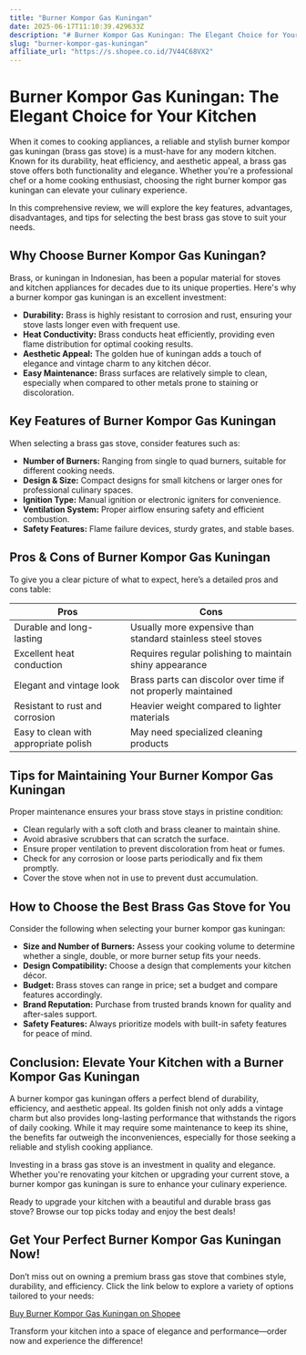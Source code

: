 ```yaml
---
title: "Burner Kompor Gas Kuningan"
date: 2025-06-17T11:10:39.429633Z
description: "# Burner Kompor Gas Kuningan: The Elegant Choice for Your Kitchen..."
slug: "burner-kompor-gas-kuningan"
affiliate_url: "https://s.shopee.co.id/7V44C68VX2"
---
```

# Burner Kompor Gas Kuningan: The Elegant Choice for Your Kitchen

When it comes to cooking appliances, a reliable and stylish burner kompor gas kuningan (brass gas stove) is a must-have for any modern kitchen. Known for its durability, heat efficiency, and aesthetic appeal, a brass gas stove offers both functionality and elegance. Whether you're a professional chef or a home cooking enthusiast, choosing the right burner kompor gas kuningan can elevate your culinary experience.

In this comprehensive review, we will explore the key features, advantages, disadvantages, and tips for selecting the best brass gas stove to suit your needs.

## Why Choose Burner Kompor Gas Kuningan?

Brass, or kuningan in Indonesian, has been a popular material for stoves and kitchen appliances for decades due to its unique properties. Here's why a burner kompor gas kuningan is an excellent investment:

- **Durability:** Brass is highly resistant to corrosion and rust, ensuring your stove lasts longer even with frequent use.
- **Heat Conductivity:** Brass conducts heat efficiently, providing even flame distribution for optimal cooking results.
- **Aesthetic Appeal:** The golden hue of kuningan adds a touch of elegance and vintage charm to any kitchen décor.
- **Easy Maintenance:** Brass surfaces are relatively simple to clean, especially when compared to other metals prone to staining or discoloration.

## Key Features of Burner Kompor Gas Kuningan

When selecting a brass gas stove, consider features such as:

- **Number of Burners:** Ranging from single to quad burners, suitable for different cooking needs.
- **Design & Size:** Compact designs for small kitchens or larger ones for professional culinary spaces.
- **Ignition Type:** Manual ignition or electronic igniters for convenience.
- **Ventilation System:** Proper airflow ensuring safety and efficient combustion.
- **Safety Features:** Flame failure devices, sturdy grates, and stable bases.

## Pros & Cons of Burner Kompor Gas Kuningan

To give you a clear picture of what to expect, here’s a detailed pros and cons table:

| Pros | Cons |
|-------|-------|
| Durable and long-lasting | Usually more expensive than standard stainless steel stoves |
| Excellent heat conduction | Requires regular polishing to maintain shiny appearance |
| Elegant and vintage look | Brass parts can discolor over time if not properly maintained |
| Resistant to rust and corrosion | Heavier weight compared to lighter materials |
| Easy to clean with appropriate polish | May need specialized cleaning products |

## Tips for Maintaining Your Burner Kompor Gas Kuningan

Proper maintenance ensures your brass stove stays in pristine condition:

- Clean regularly with a soft cloth and brass cleaner to maintain shine.
- Avoid abrasive scrubbers that can scratch the surface.
- Ensure proper ventilation to prevent discoloration from heat or fumes.
- Check for any corrosion or loose parts periodically and fix them promptly.
- Cover the stove when not in use to prevent dust accumulation.

## How to Choose the Best Brass Gas Stove for You

Consider the following when selecting your burner kompor gas kuningan:

- **Size and Number of Burners:** Assess your cooking volume to determine whether a single, double, or more burner setup fits your needs.
- **Design Compatibility:** Choose a design that complements your kitchen décor.
- **Budget:** Brass stoves can range in price; set a budget and compare features accordingly.
- **Brand Reputation:** Purchase from trusted brands known for quality and after-sales support.
- **Safety Features:** Always prioritize models with built-in safety features for peace of mind.

## Conclusion: Elevate Your Kitchen with a Burner Kompor Gas Kuningan

A burner kompor gas kuningan offers a perfect blend of durability, efficiency, and aesthetic appeal. Its golden finish not only adds a vintage charm but also provides long-lasting performance that withstands the rigors of daily cooking. While it may require some maintenance to keep its shine, the benefits far outweigh the inconveniences, especially for those seeking a reliable and stylish cooking appliance.

Investing in a brass gas stove is an investment in quality and elegance. Whether you're renovating your kitchen or upgrading your current stove, a burner kompor gas kuningan is sure to enhance your culinary experience.

Ready to upgrade your kitchen with a beautiful and durable brass gas stove? Browse our top picks today and enjoy the best deals!

## Get Your Perfect Burner Kompor Gas Kuningan Now!

Don’t miss out on owning a premium brass gas stove that combines style, durability, and efficiency. Click the link below to explore a variety of options tailored to your needs:

[Buy Burner Kompor Gas Kuningan on Shopee](https://s.shopee.co.id/7V44C68VX2)

Transform your kitchen into a space of elegance and performance—order now and experience the difference!